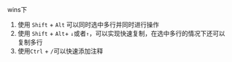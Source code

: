 wins下
1. 使用 `Shift` + `Alt` 可以同时选中多行并同时进行操作
2. 使用 `Shift` + `Alt`+ `↓`或者`↑`，可以实现快速复制，在选中多行的情况下还可以复制多行
3. 使用`Ctrl` + `/`可以快速添加注释
